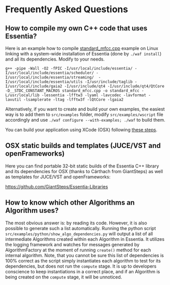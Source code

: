 Frequently Asked Questions
==========================

How to compile my own C++ code that uses Essentia?
--------------------------------------------------


Here is an example how to compile
[standard_mfcc.cpp](https://github.com/MTG/essentia/blob/2.0.1/src/examples/standard_mfcc.cpp) example on Linux linking with a system-wide installation of Essentia (done by ```./waf install```) and all its dependencies. Modify to your needs. 

```
g++ -pipe -Wall -O2 -fPIC -I/usr/local/include/essentia/ -I/usr/local/include/essentia/scheduler/ -I/usr/local/include/essentia/streaming/  -I/usr/local/include/essentia/utils -I/usr/include/taglib -I/usr/local/include/gaia2 -I/usr/include/qt4 -I/usr/include/qt4/QtCore -D__STDC_CONSTANT_MACROS standard_mfcc.cpp -o standard_mfcc -L/usr/local/lib -lessentia -lfftw3 -lyaml -lavcodec -lavformat -lavutil -lsamplerate -ltag -lfftw3f -lQtCore -lgaia2
```

Alternatively, if you want to create and build your own examples, the easiest way is to add them to ```src/examples```
folder, modify ```src/examples/wscript``` file accordingly and use ```./waf configure --with-examples; ./waf``` to build
them.

You can build your application using XCode (OSX) following [these
steps](https://github.com/MTG/essentia/issues/58#issuecomment-38530548).


OSX static builds and templates (JUCE/VST and openFrameworks)
------------------------------------------------------------------------------------------------------------

Here you can find portable 32-bit static builds of the Essentia C++ library and its dependencies for OSX (thanks to Cárthach from GiantSteps) as well as templates for JUCE/VST and
openFrameworks:

https://github.com/GiantSteps/Essentia-Libraries 




How to know which other Algorithms an Algorithm uses?
-----------------------------------------------------

The most obvious answer is: by reading its code. However, it is also possible to generate such a list automatically.
Running the python script ```src/examples/python/show_algo_dependencies.py``` will output a list of all intermediate
Algorithms created within each Algorithm in Essentia. It utilizes the logging framework and watches for messages
generated by AlgorithmFactory at the moment of running ```create()``` method for each internal algorithm.  Note, that
you cannot be sure this list of dependencies is 100% correct as the script simply instantiates each algorithm to test for its
dependencies, but does not run the ```compute``` stage. It is up to developers conscience to keep instantiations in a correct place, and if
an Algorithm is being created on the ```compute``` stage, it will be unnoticed.
